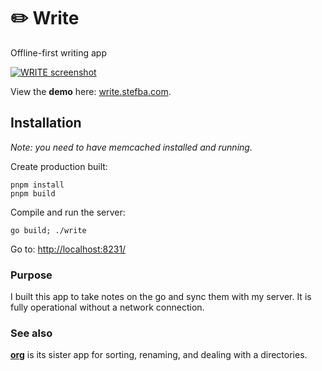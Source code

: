 # ✏️ Write

Offline-first writing app

[![WRITE screenshot](https://stefba.com/write-frame.jpg)](https://write.stefba.com/)

View the **demo** here: [write.stefba.com](https://write.stefba.com/).

## Installation

*Note: you need to have memcached installed and running.*

Create production built:

`pnpm install`\
`pnpm build`

Compile and run the server:

`go build; ./write`

Go to: [http://localhost:8231/](http://localhost:8231/)

### Purpose

I built this app to take notes on the go and sync them with my server. It is fully operational without a network connection.

### See also

**[org](https://github.com/stefba/org)** is its sister app for sorting, renaming, and dealing with a directories.
